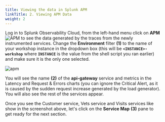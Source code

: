 ```yaml
---
title: Viewing the data in Splunk APM
linkTitle: 2. Viewing APM Data
weight: 2
---
```


Log in to Splunk Observability Cloud, from the left-hand menu click on **APM** ![APM](../../images/apm-icon.png?classes=inline&height=25px) to see the data generated by the traces from the newly instrumented services. Change the **Environment** filter **(1)** to the name of your workshop instance in the dropdown box (this will be **`<INSTANCE>-workshop`** where **`INSTANCE`** is the value from the shell script you ran earlier) and make sure it is the only one selected.

![apm](../../images/zero-config-first-services-overview.png)

You will see the name **(2)** of the **api-gateway** service and metrics in the Latency and Request & Errors charts (you can ignore the Critical Alert, as it is caused by the sudden request increase generated by the load generator). You will also see the rest of the services appear.

Once you see the Customer service, Vets service and Visits services like show in the screenshot above, let's click on the **Service Map** **(3)**  pane   to get ready for the next section.
